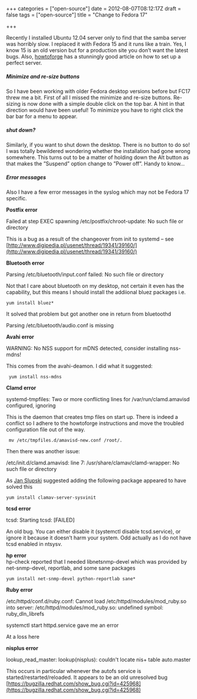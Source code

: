 +++
categories = ["open-source"]
date = 2012-08-07T08:12:17Z
draft = false
tags = ["open-source"]
title = "Change to Fedora 17"

+++


Recently I installed Ubuntu 12.04 server only to find that the samba server was horribly slow. I replaced it with Fedora 15 and it runs like a train. Yes, I know 15 is an old version but for a production site you don’t want the latest bugs. Also, [howtoforge](http://www.howtoforge.com/perfect-server-fedora-15-x86_64-ispconfig-3) has a stunningly good article on how to set up a perfect server.

##### Minimize and re-size buttons

So I have been working with older Fedora desktop versions before but FC17 threw me a bit. First of all I missed the minimize and re-size buttons. Re-sizing is now done with a simple double click on the top bar. A hint in that direction would have been useful! To minimize you have to right click the bar bar for a menu to appear.

##### shut down?

Similarly, if you want to shut down the desktop. There is no button to do so! I was totally bewildered wondering whether the installation had gone wrong somewhere. This turns out to be a matter of holding down the Alt button as that makes the ”Suspend” option change to ”Power off”. Handy to know…

##### Error messages

Also I have a few error messages in the syslog which may not be Fedora 17 specific.

**Postfix error**

Failed at step EXEC spawning /etc/postfix/chroot-update: No such file or directory

This is a bug as a result of the changeover from init to systemd – see [http://www.digipedia.pl/usenet/thread/19341/39160/](http://www.digipedia.pl/usenet/thread/19341/39160/)

**Bluetooth error**

Parsing /etc/bluetooth/input.conf failed: No such file or directory

Not that I care about bluetooth on my desktop, not certain it even has the capability, but this means I should install the addiional bluez packages i.e.

    yum install bluez*

It solved that problem but got another one in return from bluetoothd

Parsing /etc/bluetooth/audio.conf is missing

**Avahi error**

WARNING: No NSS support for mDNS detected, consider installing nss-mdns!

This comes from the avahi-deamon. I did what it suggested:

     yum install nss-mdns

**Clamd error**

systemd-tmpfiles: Two or more conflicting lines for /var/run/clamd.amavisd configured, ignoring

This is the daemon that creates tmp files on start up. There is indeed a conflict so I adhere to the howtoforge instructions and move the troubled configuration file out of the way.

     mv /etc/tmpfiles.d/amavisd-new.conf /root/.

Then there was another issue:

/etc/init.d/clamd.amavisd: line 7: /usr/share/clamav/clamd-wrapper: No such file or directory

As [Jan Slupski](http://juljas.net/lpt/ "Jan Slupski") suggested adding the following package appeared to have solved this

    yum install clamav-server-sysvinit

**tcsd error**

tcsd: Starting tcsd: [FAILED]

An old bug. You can either disable it (systemctl disable tcsd.service), or ignore it because it doesn’t harm your system. Odd actually as I do not have tcsd enabled in ntsysv.

**hp error**  
 hp-check reported that I needed libnetsnmp-devel which was provided by net-snmp-devel, reportlab, and some sane packages

    yum install net-snmp-devel python-reportlab sane*

**Ruby error**

/etc/httpd/conf.d/ruby.conf: Cannot load /etc/httpd/modules/mod_ruby.so into server: /etc/httpd/modules/mod_ruby.so: undefined symbol: ruby_dln_librefs

systemctl start httpd.service gave me an error  
 
At a loss here

**nisplus error**

lookup_read_master: lookup(nisplus): couldn't locate nis+ table auto.master

This occurs in particular whenever the autofs service is started/restarted/reloaded. It appears to be an old unresolved bug [https://bugzilla.redhat.com/show_bug.cgi?id=425968](https://bugzilla.redhat.com/show_bug.cgi?id=425968)

